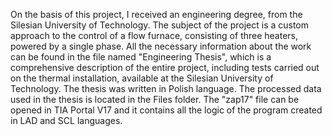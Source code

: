 On the basis of this project, I received an engineering degree, from the Silesian University of Technology. The subject of the project is a custom approach to the control of a flow furnace, consisting of three heaters, powered by a single phase. All the necessary information about the work can be found in the file named "Engineering Thesis", which is a comprehensive description of the entire project, including tests carried out on the thermal installation, available at the Silesian University of Technology. The thesis was written in Polish language. The processed data used in the thesis is located in the Files folder. The "zap17" file can be opened in TIA Portal V17 and it contains all the logic of the program created in LAD and SCL languages.

